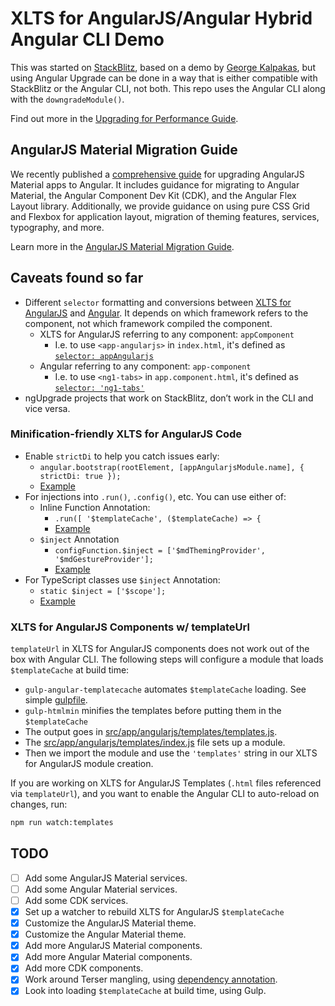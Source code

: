 # XLTS for AngularJS/Angular Hybrid Angular CLI Demo

This was started on [StackBlitz](https://stackblitz.com/edit/angularjs-material-ngupgradelite-demo),
based on a demo by [George Kalpakas](https://github.com/gkalpak), but using Angular Upgrade can be
done in a way that is either compatible with StackBlitz or the Angular CLI, not both. This repo uses
the Angular CLI along with the `downgradeModule()`.

Find out more in the [Upgrading for Performance Guide](https://angular.io/guide/upgrade-performance).

## AngularJS Material Migration Guide

We recently published a [comprehensive guide](https://material.angularjs.org/latest/migration)
for upgrading AngularJS Material apps to Angular. It includes guidance for migrating to
Angular Material, the Angular Component Dev Kit (CDK), and the Angular Flex Layout library.
Additionally, we provide guidance on using pure CSS Grid and Flexbox for application layout,
migration of theming features, services, typography, and more.

Learn more in the [AngularJS Material Migration Guide](https://material.angularjs.org/latest/migration).

## Caveats found so far

- Different `selector` formatting and conversions between [XLTS for AngularJS](https://xlts.dev/angularjs) and
  [Angular](https://angular.io). It depends on which framework refers to the component, not which framework
  compiled the component.
  - XLTS for AngularJS referring to any component: `appComponent`
    - I.e. to use `<app-angularjs>` in `index.html`, it's defined as [`selector: appAngularjs`](https://github.com/Splaktar/angularjs-angular-material-hybrid-demo/blob/862bedffaae3e7a856b3c8e547dc9cc2d5551e4f/src/app/angularjs/app-angularjs.component.ts#L2)
  - Angular referring to any component: `app-component`
    - I.e. to use `<ng1-tabs>` in `app.component.html`, it's defined as [`selector: 'ng1-tabs'`](https://github.com/Splaktar/angularjs-angular-material-hybrid-demo/blob/862bedffaae3e7a856b3c8e547dc9cc2d5551e4f/src/app/angularjs/tabs.component.ts#L5)
- ngUpgrade projects that work on StackBlitz, don’t work in the CLI and vice versa.

### Minification-friendly XLTS for AngularJS Code

- Enable `strictDi` to help you catch issues early:
  - `angular.bootstrap(rootElement, [appAngularjsModule.name], { strictDi: true });`
  - [Example](https://github.com/Splaktar/angularjs-angular-material-hybrid-demo/blob/862bedffaae3e7a856b3c8e547dc9cc2d5551e4f/src/main.ts#L13)
- For injections into `.run()`, `.config()`, etc. You can use either of:
  - Inline Function Annotation:
    - `.run([ '$templateCache', ($templateCache) => {`
    - [Example](https://github.com/Splaktar/angularjs-angular-material-hybrid-demo/blob/862bedffaae3e7a856b3c8e547dc9cc2d5551e4f/src/app/angularjs/templates/templates.js#L1-L3)
  - `$inject` Annotation
    - `configFunction.$inject = ['$mdThemingProvider', '$mdGestureProvider'];`
    - [Example](https://github.com/Splaktar/angularjs-angular-material-hybrid-demo/blob/862bedffaae3e7a856b3c8e547dc9cc2d5551e4f/src/app/angularjs/app-angularjs.module.ts#L24)
- For TypeScript classes use `$inject` Annotation:
  - `static $inject = ['$scope'];`
  - [Example](https://github.com/Splaktar/angularjs-angular-material-hybrid-demo/blob/862bedffaae3e7a856b3c8e547dc9cc2d5551e4f/src/app/angularjs/tabs.component.ts#L8)

### XLTS for AngularJS Components w/ templateUrl

`templateUrl` in XLTS for AngularJS components does not work out of the box with Angular CLI.
The following steps will configure a module that loads `$templateCache` at build time:

- `gulp-angular-templatecache` automates `$templateCache` loading. See simple [gulpfile](gulpfile.ts).
- `gulp-htmlmin` minifies the templates before putting them in the `$templateCache`
- The output goes in [src/app/angularjs/templates/templates.js](src/app/angularjs/templates/templates.js).
- The [src/app/angularjs/templates/index.js](src/app/angularjs/templates/index.js) file sets up a module.
- Then we import the module and use the `'templates'` string in our XLTS for AngularJS module creation.

If you are working on XLTS for AngularJS Templates (`.html` files referenced via `templateUrl`), and you want
to enable the Angular CLI to auto-reload on changes, run:

```sh
npm run watch:templates
```

## TODO

- [ ] Add some AngularJS Material services.
- [ ] Add some Angular Material services.
- [ ] Add some CDK services.
- [x] Set up a watcher to rebuild XLTS for AngularJS `$templateCache`
- [x] Customize the AngularJS Material theme.
- [x] Customize the Angular Material theme.
- [x] Add more AngularJS Material components.
- [x] Add more Angular Material components.
- [x] Add more CDK components.
- [x] Work around Terser mangling, using [dependency annotation](https://docs.angularjs.org/guide/di#dependency-annotation).
- [x] Look into loading `$templateCache` at build time, using Gulp.
